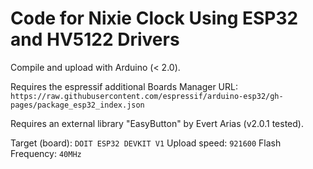 # Code for Nixie Clock Using ESP32 and HV5122 Drivers

Compile and upload with Arduino (< 2.0).

Requires the espressif additional Boards Manager URL: `https://raw.githubusercontent.com/espressif/arduino-esp32/gh-pages/package_esp32_index.json`

Requires an external library "EasyButton" by Evert Arias (v2.0.1 tested).

Target (board): `DOIT ESP32 DEVKIT V1`
Upload speed: `921600`
Flash Frequency: `40MHz`

